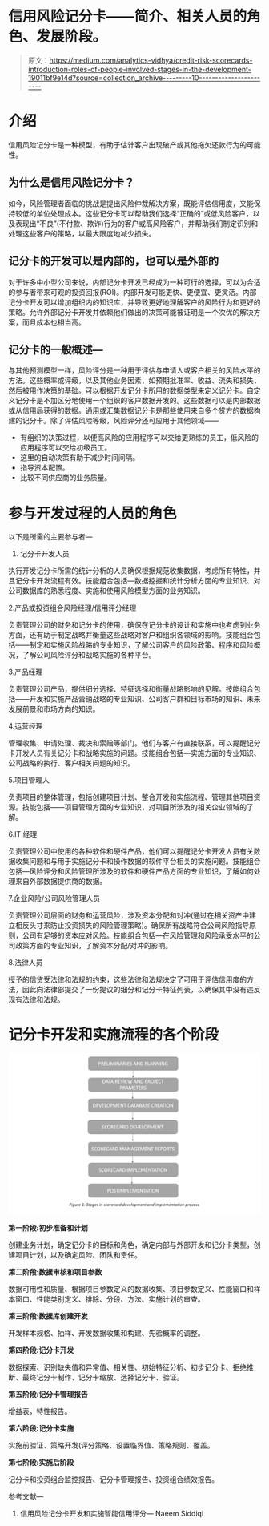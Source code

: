 # 信用风险记分卡——简介、相关人员的角色、发展阶段。

> 原文：<https://medium.com/analytics-vidhya/credit-risk-scorecards-introduction-roles-of-people-involved-stages-in-the-development-19011bf9e14d?source=collection_archive---------10----------------------->

# 介绍

信用风险记分卡是一种模型，有助于估计客户出现破产或其他拖欠还款行为的可能性。

## 为什么是信用风险记分卡？

如今，风险管理者面临的挑战是提出风险仲裁解决方案，既能评估信用度，又能保持较低的单位处理成本。这些记分卡可以帮助我们选择“正确的”或低风险客户，以及表现出“不良”(不付款、欺诈)行为的客户或高风险客户，并帮助我们制定识别和处理这些客户的策略，以最大限度地减少损失。

## 记分卡的开发可以是内部的，也可以是外部的

对于许多中小型公司来说，内部记分卡开发已经成为一种可行的选择，可以为合适的参与者带来可观的投资回报(ROI)。内部开发可能更快、更便宜、更灵活。内部记分卡开发可以增加组织内的知识库，并导致更好地理解客户的风险行为和更好的策略。允许外部记分卡开发并依赖他们做出的决策可能被证明是一个次优的解决方案，而且成本也相当高。

## 记分卡的一般概述—

与其他预测模型一样，风险评分是一种用于评估与申请人或客户相关的风险水平的方法。这些概率或评级，以及其他业务因素，如预期批准率、收益、流失和损失，然后被用作决策的基础。可以根据开发记分卡所用的数据类型来定义记分卡。自定义记分卡是不加区分地使用一个组织的客户数据开发的。这些数据可以是内部数据或从信用局获得的数据。通用或汇集数据记分卡是那些使用来自多个贷方的数据构建的记分卡。除了评估风险等级，风险评分还可应用于其他领域——

*   有组织的决策过程，以便高风险的应用程序可以交给更熟练的员工，低风险的应用程序可以交给初级员工。
*   这里的自动决策有助于减少时间间隔。
*   指导资本配置。
*   比较不同供应商的业务质量。

# 参与开发过程的人员的角色

以下是所需的主要参与者—

1.  记分卡开发人员

执行开发记分卡所需的统计分析的人员确保根据规范收集数据，考虑所有特性，并且记分卡开发流程有效。技能组合包括—数据挖掘和统计分析方面的专业知识、对公司数据库的熟悉程度、实施和使用风险模型方面的业务知识。

2.产品或投资组合风险经理/信用评分经理

负责管理公司的财务和记分卡的使用，确保在记分卡的设计和实施中也考虑到业务方面，还有助于制定战略并衡量这些战略对客户和组织各领域的影响。技能组合包括——制定和实施风险战略的专业知识，了解公司客户的风险政策、程序和风险概况，了解公司风险评分和战略实施的各种平台。

3.产品经理

负责管理公司产品，提供细分选择、特征选择和衡量战略影响的见解。技能组合包括——开发和实施产品营销战略的专业知识、公司客户群和目标市场的知识、未来发展前景和市场方向的知识。

4.运营经理

管理收集、申请处理、裁决和索赔等部门。他们与客户有直接联系，可以提醒记分卡开发人员有关记分卡和战略实施的问题。技能组合包括—实施方面的专业知识、公司战略的执行、客户相关问题的知识。

5.项目管理人

负责项目的整体管理，包括创建项目计划、整合开发和实施流程、管理其他项目资源。技能包括——项目管理方面的专业知识，对项目所涉及的相关企业领域的了解。

6.IT 经理

负责管理公司中使用的各种软件和硬件产品，他们可以提醒记分卡开发人员有关数据收集问题和与用于实施记分卡和操作数据的软件平台相关的实施问题。技能组合包括—风险评分和风险管理所涉及的软件和硬件产品方面的专业知识，了解如何处理来自外部数据提供商的数据。

7.企业风险/公司风险管理人员

负责管理公司层面的财务和运营风险，涉及资本分配和对冲(通过在相关资产中建立相反头寸来防止投资损失的风险管理策略)。确保所有战略符合公司风险指导原则，公司有足够的资本应对风险。技能组合包括—在风险管理和风险承受水平的公司政策方面的专业知识，了解资本分配/对冲的影响。

8.法律人员

授予的信贷受法律和法规的约束，这些法律和法规决定了可用于评估信用度的方法，因此向法律部提交了一份提议的细分和记分卡特征列表，以确保其中没有违反现有法律和法规。

# 记分卡开发和实施流程的各个阶段

![](img/0f13ef87ba2d7e0604cf01d0099200b2.png)

**第一阶段:初步准备和计划**

创建业务计划，确定记分卡的目标和角色，确定内部与外部开发和记分卡类型，创建项目计划，以及确定风险、团队和责任。

**第二阶段:数据审核和项目参数**

数据可用性和质量、根据项目参数定义的数据收集、项目参数定义、性能窗口和样本窗口、性能类别定义、排除、分段、方法、实施计划的审查。

**第三阶段:数据库创建开发**

开发样本规格、抽样、开发数据收集和构建、先验概率的调整。

**第四阶段:记分卡开发**

数据探索、识别缺失值和异常值、相关性、初始特征分析、初步记分卡、拒绝推断、最终记分卡制作、记分卡缩放、选择记分卡、验证。

**第五阶段:记分卡管理报告**

增益表，特性报告。

**第六阶段:记分卡实施**

实施前验证、策略开发(评分策略、设置临界值、策略规则、覆盖。

**第七阶段:实施后阶段**

记分卡和投资组合监控报告、记分卡管理报告、投资组合绩效报告。

参考文献—

1.  信用风险记分卡开发和实施智能信用评分— Naeem Siddiqi